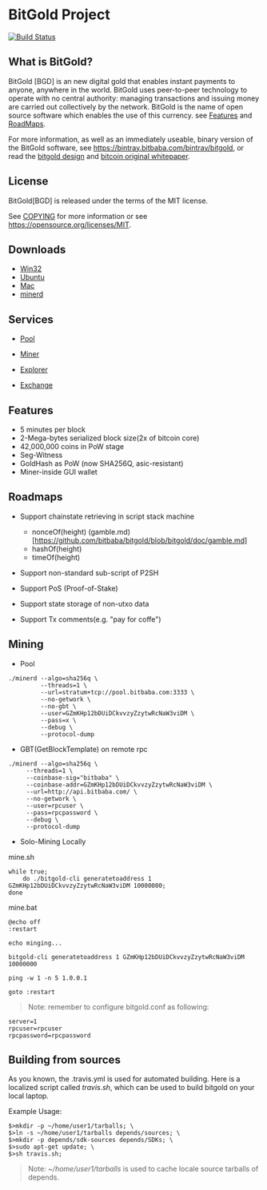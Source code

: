 BitGold Project
=====================================

[![Build Status](https://travis-ci.org/bitbaba/bitgold.svg?branch=master)](https://travis-ci.org/bitbaba/bitgold)

What is BitGold?
----------------

BitGold [BGD] is an new digital gold that enables instant payments to
anyone, anywhere in the world. BitGold uses peer-to-peer technology to operate
with no central authority: managing transactions and issuing money are carried
out collectively by the network. BitGold is the name of open source
software which enables the use of this currency. 
see [Features](https://github.com/bitbaba/bitgold/blob/master/README.md#features)
and [RoadMaps](https://github.com/bitbaba/bitgold/blob/master/README.md#roadmaps).

For more information, as well as an immediately useable, binary version of
the BitGold software, see https://bintray.bitbaba.com/bintray/bitgold, or read the
[bitgold design](http://blog.csdn.net/hacode/article/details/78369398) and
[bitcoin original whitepaper](https://bitcoincore.org/bitcoin.pdf).


License
-------

BitGold[BGD] is released under the terms of the MIT license.

See [COPYING](COPYING) for more information or see https://opensource.org/licenses/MIT.

Downloads
-------------

- [Win32](https://bintray.bitbaba.com/bitgold/bitgold-win32.tar.gz)
- [Ubuntu](https://bintray.bitbaba.com/bitgold/bitgold-ubuntu64.tar.gz)
- [Mac](https://bintray.bitbaba.com/bitgold/bitgold-mac.tar.gz)
- [minerd](https://bintray.bitbaba.com/bitgold/bitgold-miner.zip)

Services
----------------

- [Pool](https://pool.bitbaba.com/)

- [Miner](https://github.com/bitbaba/cpuminer)

- [Explorer](https://bitgold.bitbaba.com/)

- [Exchange](https://ex.bitbaba.com/)


Features
--------

- 5 minutes per block
- 2-Mega-bytes serialized block size(2x of bitcoin core)
- 42,000,000 coins in PoW stage
- Seg-Witness
- GoldHash as PoW (now SHA256Q, asic-resistant)
- Miner-inside GUI wallet

Roadmaps
----------------

- Support chainstate retrieving in script stack machine
  - nonceOf(height)
    (gamble.md)[https://github.com/bitbaba/bitgold/blob/bitgold/doc/gamble.md]
  - hashOf(height)
  - timeOf(height)

- Support non-standard sub-script of P2SH

- Support PoS (Proof-of-Stake)

- Support state storage of non-utxo data

- Support Tx comments(e.g. "pay for coffe")

Mining 
-------------------
- Pool

```
./minerd --algo=sha256q \
         --threads=1 \
         --url=stratum+tcp://pool.bitbaba.com:3333 \
         --no-getwork \
         --no-gbt \
         --user=GZmKHp12bDUiDCkvvzyZzytwRcNaW3viDM \
         --pass=x \
         --debug \
         --protocol-dump
```

- GBT(GetBlockTemplate) on remote rpc

```
./minerd --algo=sha256q \
	 --threads=1 \
	 --coinbase-sig="bitbaba" \
	 --coinbase-addr=GZmKHp12bDUiDCkvvzyZzytwRcNaW3viDM \
	 --url=http://api.bitbaba.com/ \
	 --no-getwork \
	 --user=rpcuser \
	 --pass=rpcpassword \
	 --debug \
	 --protocol-dump
```

- Solo-Mining Locally

mine.sh

```
while true; 
    do ./bitgold-cli generatetoaddress 1 GZmKHp12bDUiDCkvvzyZzytwRcNaW3viDM 10000000; 
done
```

mine.bat

```
@echo off
:restart

echo minging...

bitgold-cli generatetoaddress 1 GZmKHp12bDUiDCkvvzyZzytwRcNaW3viDM 10000000

ping -w 1 -n 5 1.0.0.1

goto :restart
```

>Note: remember to configure bitgold.conf as following:

```
server=1
rpcuser=rpcuser
rpcpassword=rpcpassword
```

Building from sources
------------------

As you known, the .travis.yml is used for automated building. 
Here is a localized script called *travis.sh*, which can be used 
to build bitgold on your local laptop.

Example Usage:

```
$>mkdir -p ~/home/user1/tarballs; \
$>ln -s ~/home/user1/tarballs depends/sources; \
$>mkdir -p depends/sdk-sources depends/SDKs; \
$>sudo apt-get update; \
$>sh travis.sh;
```

>Note: *~/home/user1/tarballs* is used to cache locale source tarballs of depends.

